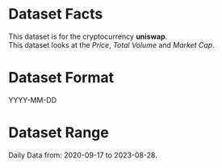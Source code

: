 # Dataset Facts

This dataset is for the cryptocurrency **uniswap**.    
This dataset looks at the _Price_, _Total Volume_ and _Market Cap_.   

# Dataset Format  

YYYY-MM-DD    

# Dataset Range    

Daily Data from: 2020-09-17 to 2023-08-28.    
 
 